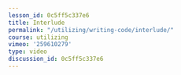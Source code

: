```yaml
---
lesson_id: 0c5ff5c337e6
title: Interlude
permalink: "/utilizing/writing-code/interlude/"
course: utilizing
vimeo: '259610279'
type: video
discussion_id: 0c5ff5c337e6
---
```



